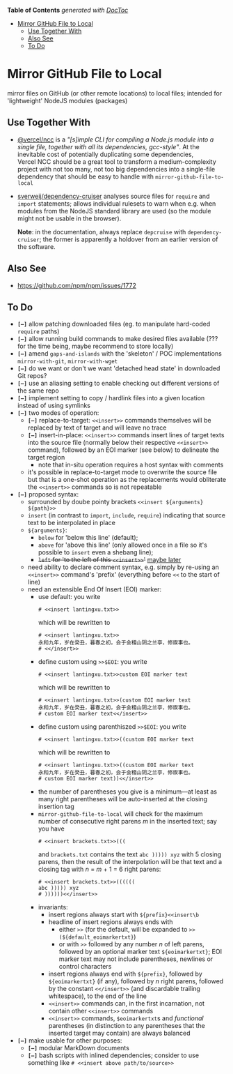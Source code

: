<!-- START doctoc generated TOC please keep comment here to allow auto update -->
<!-- DON'T EDIT THIS SECTION, INSTEAD RE-RUN doctoc TO UPDATE -->
**Table of Contents**  *generated with [DocToc](https://github.com/thlorenz/doctoc)*

- [Mirror GitHub File to Local](#mirror-github-file-to-local)
  - [Use Together With](#use-together-with)
  - [Also See](#also-see)
  - [To Do](#to-do)

<!-- END doctoc generated TOC please keep comment here to allow auto update -->



# Mirror GitHub File to Local

mirror files on GitHub (or other remote locations) to local files; intended for 'lightweight' NodeJS
modules (packages)

## Use Together With

* [@vercel/ncc](https://github.com/vercel/ncc) is a *"[s]imple CLI for compiling a Node.js module into a
  single file, together with all its dependencies, gcc-style"*. At the inevitable cost of potentially
  duplicating some dependencies, Vercel&nbsp;NCC should be a great tool to transform a medium-complexity
  project with not too many, not too big dependencies into a single-file dependency that should be easy to
  handle with `mirror-github-file-to-local`

* [sverweij/dependency-cruiser](https://github.com/sverweij/dependency-cruiser) analyses source files for
  `require` and `import` statements; allows individual rulesets to warn when e.g. when modules from the
  NodeJS standard library are used (so the module might not be usable in the browser).

  **Note**: in the documentation, always replace `depcruise` with `dependency-cruiser`; the former is
  apparently a holdover from an earlier version of the software.

## Also See

* https://github.com/npm/npm/issues/1772


## To Do

* **`[—]`** allow patching downloaded files (eg. to manipulate hard-coded `require` paths)
* **`[—]`** allow running build commands to make desired files available (??? for the time being, maybe
  recommend to store locally)
* **`[—]`** amend `gaps-and-islands` with the 'skeleton' / POC implementations `mirror-with-git`,
  `mirror-with-wget`
* **`[—]`** do we want or don't we want 'detached head state' in downloaded Git repos?
* **`[—]`** use an aliasing setting to enable checking out different versions of the same repo
* **`[—]`** implement setting to copy / hardlink files into a given location instead of using symlinks
* **`[—]`** two modes of operation:
  * **`[—]`** replace-to-target: `<<insert>>` commands themselves will be replaced by text of target and
    will leave no trace
  * **`[—]`** insert-in-place: `<<insert>>` commands insert lines of target texts into the source file
    (normally below their respective `<<insert>>` command), followed by an EOI marker (see below) to
    delineate the target region
    * note that in-situ operation requires a host syntax with comments
  * it's possible in replace-to-target mode to overwrite the source file but that is a one-shot operation as
    the replacements would obliterate the `<<insert>>` commands so is not repeatable
* **`[—]`** proposed syntax:
  * surrounded by doube pointy brackets `<<insert ${arguments} ${path}>>`
  * `insert` (in contrast to `import`, `include`, `require`) indicating that source text to be interpolated
    in place
  * `${arguments}`:
    * `below` for 'below this line' (default);
    * `above` for 'above this line' (only allowed once in a file so it's possible to `insert` even a shebang
      line);
    * <del>`left` for 'to the left of this `<<insert>>`'</del> <ins>maybe later</ins>
  * need ability to declare comment syntax, e.g. simply by re-using an `<<insert>>` command's 'prefix'
    (everything before `<<` to the start of line)
  * need an extensible End Of Insert (EOI) marker:
    * use default: you write
      ```
      # <<insert lantingxu.txt>>
      ```
      which will be rewritten to
      ```
      # <<insert lantingxu.txt>>
      永和九年，岁在癸丑，暮春之初，会于会稽山阴之兰亭，修禊事也。
      # <</insert>>
      ```
    * define custom using `>>$EOI`: you write
      ```
      # <<insert lantingxu.txt>>custom EOI marker text
      ```
      which will be rewritten to
      ```
      # <<insert lantingxu.txt>>(custom EOI marker text
      永和九年，岁在癸丑，暮春之初，会于会稽山阴之兰亭，修禊事也。
      # custom EOI marker text<</insert>>
      ```
    * define custom using parenthiszed `>>$EOI`: you write
      ```
      # <<insert lantingxu.txt>>((custom EOI marker text
      ```
      which will be rewritten to
      ```
      # <<insert lantingxu.txt>>((custom EOI marker text
      永和九年，岁在癸丑，暮春之初，会于会稽山阴之兰亭，修禊事也。
      # custom EOI marker text))<</insert>>
      ```
    * the number of parentheses you give is a minimum—at least as many right parentheses will be
      auto-inserted at the closing insertion tag
    * `mirror-github-file-to-local` will check for the maximum number of consecutive right parens *m* in the
      inserted text; say you have
      ```
      # <<insert brackets.txt>>(((
      ```
      and `brackets.txt` contains the text `abc ))))) xyz` with 5 closing parens, then the result of the
      interpolation will be that text and a closing tag with *n*&nbsp;=&nbsp;*m*&nbsp;+&nbsp;1&nbsp;=&nbsp;6
      right parens:
      ```
      # <<insert brackets.txt>>((((((
      abc ))))) xyz
      # ))))))<</insert>>
      ```
    * invariants:
      * insert regions always start with `${prefix}<<insert\b`
      * headline of insert regions always ends with
        * either `>>` (for the default, will be expanded to `>>(${default_eoimarkertxt}`)
        * or with `>>` followed by any number *n* of left parens, followed by an optional marker text
          `${eoimarkertxt}`; EOI marker text may not include parentheses, newlines or control characters
      * insert regions always end with `${prefix}`, followed by `${eoimarkertxt}` (if any), followed by *n*
        right parens, followed by the constant `<</insert>>` (and discardable trailing whitespace), to the
        end of the line
      * `<<insert>>` commands can, in the first incarnation, not contain other `<<insert>>` commands
      * `<<insert>>` commands, `$eoimarkertxt`s and *functional* parentheses (in distinction to any
        parentheses that the inserted target may contain) are always balanced
* **`[—]`** make usable for other purposes:
  * **`[—]`** modular MarkDown documents
  * **`[—]`** bash scripts with inlined dependencies; consider to use something like `# <<insert above
    path/to/source>>`





